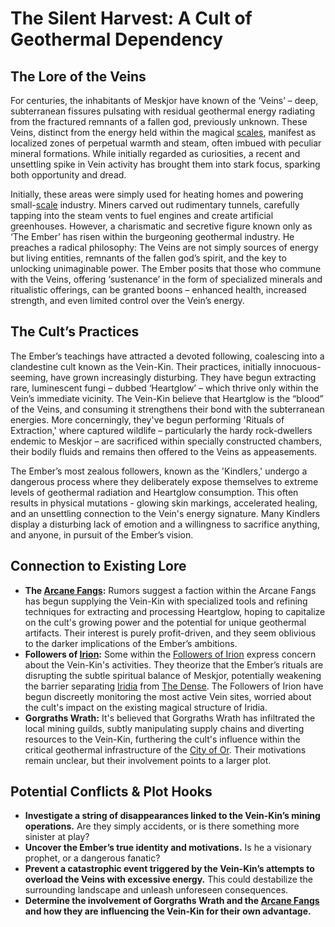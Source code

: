 # The Silent Harvest: A Cult of Geothermal Dependency

## The Lore of the Veins

For centuries, the inhabitants of Meskjor have known of the ‘Veins’ – deep, subterranean fissures pulsating with residual geothermal energy radiating from the fractured remnants of a fallen god, previously unknown. These Veins, distinct from the energy held within the magical [scales](/geography/landmark/scale.md), manifest as localized zones of perpetual warmth and steam, often imbued with peculiar mineral formations. While initially regarded as curiosities, a recent and unsettling spike in Vein activity has brought them into stark focus, sparking both opportunity and dread.

Initially, these areas were simply used for heating homes and powering small-[scale](/geography/landmark/scale.md) industry. Miners carved out rudimentary tunnels, carefully tapping into the steam vents to fuel engines and create artificial greenhouses. However, a charismatic and secretive figure known only as ‘The Ember’ has risen within the burgeoning geothermal industry. He preaches a radical philosophy: The Veins are not simply sources of energy but living entities, remnants of the fallen god’s spirit, and the key to unlocking unimaginable power. The Ember posits that those who commune with the Veins, offering ‘sustenance’ in the form of specialized minerals and ritualistic offerings, can be granted boons – enhanced health, increased strength, and even limited control over the Vein’s energy.

## The Cult’s Practices

The Ember’s teachings have attracted a devoted following, coalescing into a clandestine cult known as the Vein-Kin. Their practices, initially innocuous-seeming, have grown increasingly disturbing. They have begun extracting rare, luminescent fungi – dubbed ‘Heartglow’ – which thrive only within the Vein’s immediate vicinity. The Vein-Kin believe that Heartglow is the “blood” of the Veins, and consuming it strengthens their bond with the subterranean energies. More concerningly, they've begun performing 'Rituals of Extraction,' where captured wildlife – particularly the hardy rock-dwellers endemic to Meskjor – are sacrificed within specially constructed chambers, their bodily fluids and remains then offered to the Veins as appeasements. 

The Ember’s most zealous followers, known as the 'Kindlers,' undergo a dangerous process where they deliberately expose themselves to extreme levels of geothermal radiation and Heartglow consumption. This often results in physical mutations - glowing skin markings, accelerated healing, and an unsettling connection to the Vein's energy signature. Many Kindlers display a disturbing lack of emotion and a willingness to sacrifice anything, and anyone, in pursuit of the Ember’s vision.

## Connection to Existing Lore

*   **The [Arcane Fangs](/structure/society/factions/arcane-fangs.md):** Rumors suggest a faction within the Arcane Fangs has begun supplying the Vein-Kin with specialized tools and refining techniques for extracting and processing Heartglow, hoping to capitalize on the cult's growing power and the potential for unique geothermal artifacts. Their interest is purely profit-driven, and they seem oblivious to the darker implications of the Ember’s ambitions.
*   **Followers of [Irion](/being/deity/irion.md):** Some within the [Followers of Irion](/structure/society/factions/followers-of-irion.md) express concern about the Vein-Kin's activities. They theorize that the Ember’s rituals are disrupting the subtle spiritual balance of Meskjor, potentially weakening the barrier separating [Iridia](/geography/world/iridia.md) from [The Dense](/generated/the-dense/the-dense.md). The Followers of Irion have begun discreetly monitoring the most active Vein sites, worried about the cult's impact on the existing magical structure of Iridia.
*   **Gorgraths Wrath:** It's believed that Gorgraths Wrath has infiltrated the local mining guilds, subtly manipulating supply chains and diverting resources to the Vein-Kin, furthering the cult's influence within the critical geothermal infrastructure of the [City of Or](/geography/settlement/city/city-of-or.md). Their motivations remain unclear, but their involvement points to a larger plot.

## Potential Conflicts & Plot Hooks

*   **Investigate a string of disappearances linked to the Vein-Kin’s mining operations.** Are they simply accidents, or is there something more sinister at play?
*   **Uncover the Ember’s true identity and motivations.** Is he a visionary prophet, or a dangerous fanatic?
*   **Prevent a catastrophic event triggered by the Vein-Kin’s attempts to overload the Veins with excessive energy.** This could destabilize the surrounding landscape and unleash unforeseen consequences.
*   **Determine the involvement of Gorgraths Wrath and the [Arcane Fangs](/structure/society/factions/arcane-fangs.md) and how they are influencing the Vein-Kin for their own advantage.**

